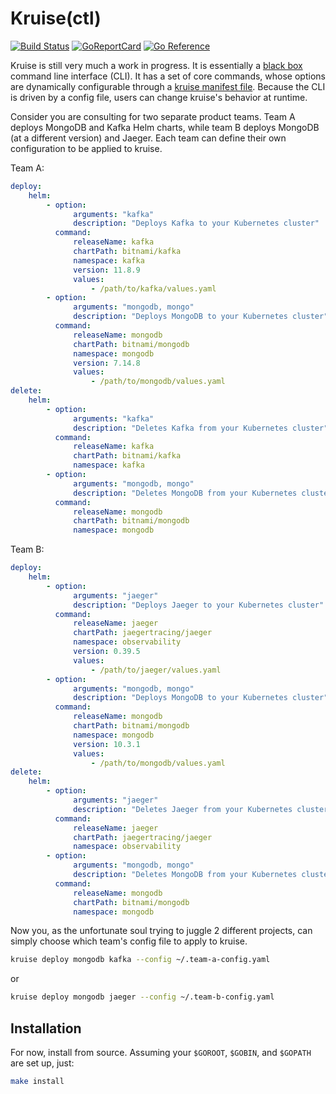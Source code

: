 # Kruise(ctl)
[![Build Status](https://github.com/j2udevelopment/kruise/workflows/build/badge.svg?branch=master)](https://github.com/j2udevelopment/kruise/actions?query=workflow%3Abuild+branch%3Amaster)
[![GoReportCard](https://goreportcard.com/badge/github.com/j2udevelopment/kruise)](https://goreportcard.com/report/github.com/j2udevelopment/kruise)
[![Go Reference](https://pkg.go.dev/badge/github.com/j2udevelopment/kruise.svg)](https://pkg.go.dev/github.com/j2udevelopment/kruise)

Kruise is still very much a work in progress. It is essentially a
[black box](https://en.wikipedia.org/wiki/Black_box) command line interface
(CLI). It has a set of core commands, whose options are dynamically configurable
through a [kruise manifest file](examples/kruise.yaml). Because the CLI is
driven by a config file, users can change kruise's behavior at runtime.

Consider you are consulting for two separate product teams. Team A deploys
MongoDB and Kafka Helm charts, while team B deploys MongoDB (at a different
version) and Jaeger. Each team can define their own configuration to be applied
to kruise.

Team A:

```yaml
deploy:
    helm:
        - option:
              arguments: "kafka"
              description: "Deploys Kafka to your Kubernetes cluster"
          command:
              releaseName: kafka
              chartPath: bitnami/kafka
              namespace: kafka
              version: 11.8.9
              values:
                  - /path/to/kafka/values.yaml
        - option:
              arguments: "mongodb, mongo"
              description: "Deploys MongoDB to your Kubernetes cluster"
          command:
              releaseName: mongodb
              chartPath: bitnami/mongodb
              namespace: mongodb
              version: 7.14.8
              values:
                  - /path/to/mongodb/values.yaml
delete:
    helm:
        - option:
              arguments: "kafka"
              description: "Deletes Kafka from your Kubernetes cluster"
          command:
              releaseName: kafka
              chartPath: bitnami/kafka
              namespace: kafka
        - option:
              arguments: "mongodb, mongo"
              description: "Deletes MongoDB from your Kubernetes cluster"
          command:
              releaseName: mongodb
              chartPath: bitnami/mongodb
              namespace: mongodb
```

Team B:

```yaml
deploy:
    helm:
        - option:
              arguments: "jaeger"
              description: "Deploys Jaeger to your Kubernetes cluster"
          command:
              releaseName: jaeger
              chartPath: jaegertracing/jaeger
              namespace: observability
              version: 0.39.5
              values:
                  - /path/to/jaeger/values.yaml
        - option:
              arguments: "mongodb, mongo"
              description: "Deploys MongoDB to your Kubernetes cluster"
          command:
              releaseName: mongodb
              chartPath: bitnami/mongodb
              namespace: mongodb
              version: 10.3.1
              values:
                  - /path/to/mongodb/values.yaml
delete:
    helm:
        - option:
              arguments: "jaeger"
              description: "Deletes Jaeger from your Kubernetes cluster"
          command:
              releaseName: jaeger
              chartPath: jaegertracing/jaeger
              namespace: observability
        - option:
              arguments: "mongodb, mongo"
              description: "Deletes MongoDB from your Kubernetes cluster"
          command:
              releaseName: mongodb
              chartPath: bitnami/mongodb
              namespace: mongodb
```

Now you, as the unfortunate soul trying to juggle 2 different projects, can
simply choose which team's config file to apply to kruise.

```zsh
kruise deploy mongodb kafka --config ~/.team-a-config.yaml
```

or

```zsh
kruise deploy mongodb jaeger --config ~/.team-b-config.yaml
```

## Installation

For now, install from source. Assuming your `$GOROOT`, `$GOBIN`, and `$GOPATH`
are set up, just:

```zsh
make install
```
